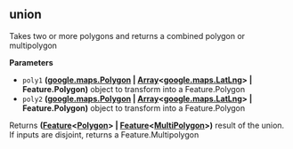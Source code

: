 <!-- Generated by documentation.js. Update this documentation by updating the source code. -->

## union

Takes two or more polygons and returns a combined polygon or multipolygon

**Parameters**

-   `poly1` **([google.maps.Polygon](https://github.com/amenadiel/google-maps-documentation/blob/master/docs/Polygon.md) \| [Array](https://developer.mozilla.org/en-US/docs/Web/JavaScript/Reference/Global_Objects/Array)&lt;[google.maps.LatLng](https://github.com/amenadiel/google-maps-documentation/blob/master/docs/LatLng.md)> | Feature.Polygon)** object to transform into a Feature.Polygon
-   `poly2` **([google.maps.Polygon](https://github.com/amenadiel/google-maps-documentation/blob/master/docs/Polygon.md) \| [Array](https://developer.mozilla.org/en-US/docs/Web/JavaScript/Reference/Global_Objects/Array)&lt;[google.maps.LatLng](https://github.com/amenadiel/google-maps-documentation/blob/master/docs/LatLng.md)> | Feature.Polygon)** object to transform into a Feature.Polygon

Returns **([Feature](http://geojson.org/geojson-spec.html#feature-objects)&lt;[Polygon](http://geojson.org/geojson-spec.html#polygon)> | [Feature](http://geojson.org/geojson-spec.html#feature-objects)&lt;[MultiPolygon](http://geojson.org/geojson-spec.html#multipolygon)>)** result of the union. If inputs are disjoint, returns a Feature.Multipolygon
